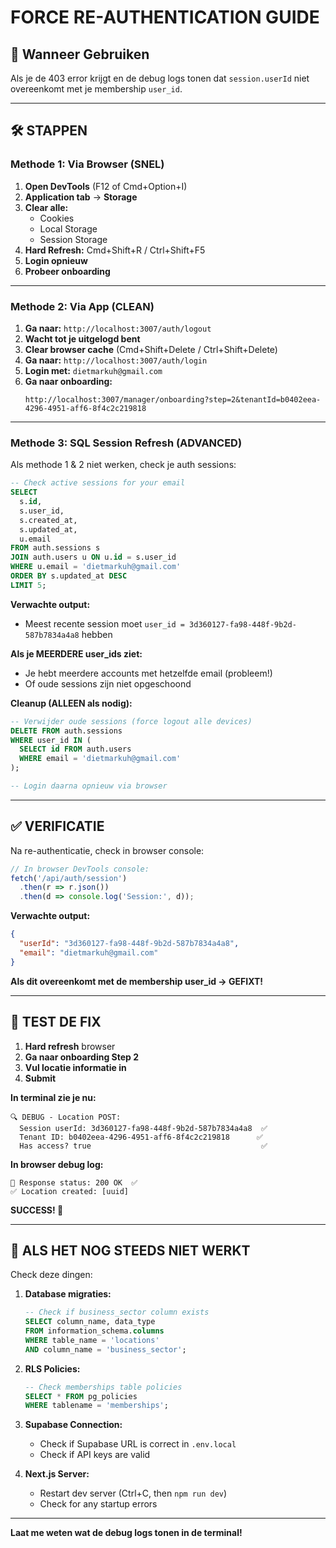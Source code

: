 # FORCE RE-AUTHENTICATION GUIDE

## 🔄 Wanneer Gebruiken

Als je de 403 error krijgt en de debug logs tonen dat `session.userId` niet overeenkomt met je membership `user_id`.

---

## 🛠️ STAPPEN

### **Methode 1: Via Browser (SNEL)**

1. **Open DevTools** (F12 of Cmd+Option+I)
2. **Application tab** → **Storage**
3. **Clear alle:**
   - Cookies
   - Local Storage
   - Session Storage
4. **Hard Refresh:** Cmd+Shift+R / Ctrl+Shift+F5
5. **Login opnieuw**
6. **Probeer onboarding**

---

### **Methode 2: Via App (CLEAN)**

1. **Ga naar:** `http://localhost:3007/auth/logout`
2. **Wacht tot je uitgelogd bent**
3. **Clear browser cache** (Cmd+Shift+Delete / Ctrl+Shift+Delete)
4. **Ga naar:** `http://localhost:3007/auth/login`
5. **Login met:** `dietmarkuh@gmail.com`
6. **Ga naar onboarding:** 
   ```
   http://localhost:3007/manager/onboarding?step=2&tenantId=b0402eea-4296-4951-aff6-8f4c2c219818
   ```

---

### **Methode 3: SQL Session Refresh (ADVANCED)**

Als methode 1 & 2 niet werken, check je auth sessions:

```sql
-- Check active sessions for your email
SELECT 
  s.id,
  s.user_id,
  s.created_at,
  s.updated_at,
  u.email
FROM auth.sessions s
JOIN auth.users u ON u.id = s.user_id
WHERE u.email = 'dietmarkuh@gmail.com'
ORDER BY s.updated_at DESC
LIMIT 5;
```

**Verwachte output:**
- Meest recente session moet `user_id = 3d360127-fa98-448f-9b2d-587b7834a4a8` hebben

**Als je MEERDERE user_ids ziet:**
- Je hebt meerdere accounts met hetzelfde email (probleem!)
- Of oude sessions zijn niet opgeschoond

**Cleanup (ALLEEN als nodig):**
```sql
-- Verwijder oude sessions (force logout alle devices)
DELETE FROM auth.sessions
WHERE user_id IN (
  SELECT id FROM auth.users 
  WHERE email = 'dietmarkuh@gmail.com'
);

-- Login daarna opnieuw via browser
```

---

## ✅ VERIFICATIE

Na re-authenticatie, check in browser console:

```javascript
// In browser DevTools console:
fetch('/api/auth/session')
  .then(r => r.json())
  .then(d => console.log('Session:', d));
```

**Verwachte output:**
```json
{
  "userId": "3d360127-fa98-448f-9b2d-587b7834a4a8",
  "email": "dietmarkuh@gmail.com"
}
```

**Als dit overeenkomt met de membership user_id → GEFIXT!**

---

## 🎯 TEST DE FIX

1. **Hard refresh** browser
2. **Ga naar onboarding Step 2**
3. **Vul locatie informatie in**
4. **Submit**

**In terminal zie je nu:**
```
🔍 DEBUG - Location POST:
  Session userId: 3d360127-fa98-448f-9b2d-587b7834a4a8  ✅
  Tenant ID: b0402eea-4296-4951-aff6-8f4c2c219818      ✅
  Has access? true                                      ✅
```

**In browser debug log:**
```
📡 Response status: 200 OK  ✅
✅ Location created: [uuid]
```

**SUCCESS! 🎉**

---

## 🚨 ALS HET NOG STEEDS NIET WERKT

Check deze dingen:

1. **Database migraties:**
   ```sql
   -- Check if business_sector column exists
   SELECT column_name, data_type 
   FROM information_schema.columns
   WHERE table_name = 'locations' 
   AND column_name = 'business_sector';
   ```

2. **RLS Policies:**
   ```sql
   -- Check memberships table policies
   SELECT * FROM pg_policies 
   WHERE tablename = 'memberships';
   ```

3. **Supabase Connection:**
   - Check if Supabase URL is correct in `.env.local`
   - Check if API keys are valid

4. **Next.js Server:**
   - Restart dev server (Ctrl+C, then `npm run dev`)
   - Check for any startup errors

---

**Laat me weten wat de debug logs tonen in de terminal!**

